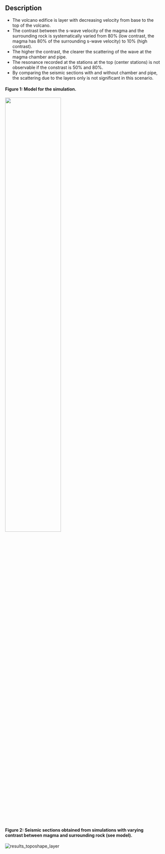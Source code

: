 ## Description

- The volcano edifice is layer with decreasing velocity from base to the top of the volcano.
- The contrast between the s-wave velocity of the magma and the surrounding rock is systematically varied from 80% (low contrast, the magma has 80% of the surrounding s-wave velocity) to 10% (high contrast). 
- The higher the contrast, the clearer the scattering of the wave at the magma chamber and pipe. 
- The resonance recorded at the stations at the top (center stations) is not observable if the constrast is 50% and 80%.
- By comparing the seismic sections with and without chamber and pipe, the scattering due to the layers only is not significant in this scenario.

#### Figure 1: Model for the simulation.
<img src="https://user-images.githubusercontent.com/64535952/149151001-136a255d-e1cb-4190-b380-78b24c99261a.png" width="60%">


#### Figure 2: Seismic sections obtained from simulations with varying contrast between magma and surrounding rock (see model).
![results_toposhape_layer](https://user-images.githubusercontent.com/64535952/149151144-61dda920-c505-44dc-abe9-0fe635e512e5.png)





